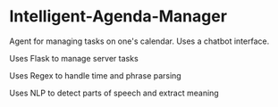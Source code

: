 # Intelligent-Agenda-Manager

Agent for managing tasks on one's calendar.  Uses a chatbot interface.

Uses Flask to manage server tasks

Uses Regex to handle time and phrase parsing

Uses NLP to detect parts of speech and extract meaning
